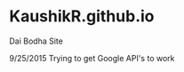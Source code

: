 KaushikR.github.io
==================

Dai Bodha Site

9/25/2015
Trying to get Google API's to work
